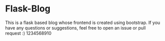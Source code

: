 # Flask-Blog
This is a flask based blog whose frontend is created using bootstrap.
If you have any questions or suggestions, feel free to open an issue or pull request :)
1234568910